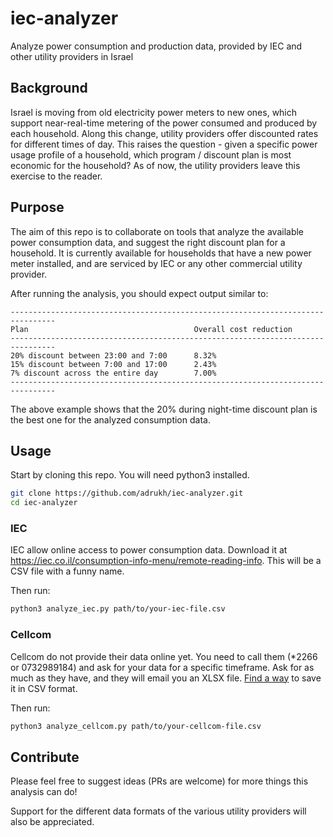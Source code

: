# iec-analyzer
Analyze power consumption and production data, provided by IEC and other utility providers in Israel

## Background
Israel is moving from old electricity power meters to new ones, which support near-real-time metering of the power consumed and produced by each household. Along this change, utility providers offer discounted rates for different times of day. This raises the question - given a specific power usage profile of a household, which program / discount plan is most economic for the household? As of now, the utility providers leave this exercise to the reader.

## Purpose
The aim of this repo is to collaborate on tools that analyze the available power consumption data, and suggest the right discount plan for a household. It is currently available for households that have a new power meter installed, and are serviced by IEC or any other commercial utility provider.

After running the analysis, you should expect output similar to:
```
--------------------------------------------------------------------------------
Plan                                     Overall cost reduction
--------------------------------------------------------------------------------
20% discount between 23:00 and 7:00      8.32%
15% discount between 7:00 and 17:00      2.43%
7% discount across the entire day        7.00%
--------------------------------------------------------------------------------
```

The above example shows that the 20% during night-time discount plan is the best one for the analyzed consumption data.

## Usage
Start by cloning this repo. You will need python3 installed.
```sh
git clone https://github.com/adrukh/iec-analyzer.git
cd iec-analyzer
```

### IEC
IEC allow online access to power consumption data. Download it at https://iec.co.il/consumption-info-menu/remote-reading-info. This will be a CSV file with a funny name.

Then run:
```sh
python3 analyze_iec.py path/to/your-iec-file.csv
```

### Cellcom
Cellcom do not provide their data online yet. You need to call them (*2266 or 0732989184) and ask for your data for a specific timeframe. Ask for as much as they have, and they will email you an XLSX file. [Find a way](https://csvkit.readthedocs.io/) to save it in CSV format.

Then run:
```sh
python3 analyze_cellcom.py path/to/your-cellcom-file.csv
```

## Contribute
Please feel free to suggest ideas (PRs are welcome) for more things this analysis can do!

Support for the different data formats of the various utility providers will also be appreciated.
